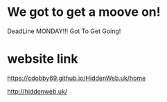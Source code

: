 # We got to get a moove on!
DeadLine MONDAY!!! Got To Get Going!

# website link
https://cdobby69.github.io/HiddenWeb.uk/home


http://hiddenweb.uk/
